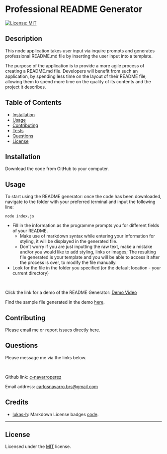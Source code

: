 # Professional README Generator

[![License: MIT ](https://img.shields.io/badge/License-MIT-yellow.svg)](https://opensource.org/licenses/MIT)
  
## Description 
This node application takes user input via inquire prompts and generates professional README.md file by inserting the user input into a template. 

The purpose of the application is to provide a more agile process of creating a README.md file. Developers will benefit from such an application, by spending less time on the layout of their README file, allowing them to spend more time on the quality of its contents and the project it describes.

## Table of Contents
* [Installation](#installation)
* [Usage](#usage)
* [Contributing](#contributing) 
* [Tests](#tests) 
* [Questions](#questions) 
* [License](#license)

## Installation
Download the code from GitHub to your computer.

## Usage 
To start using the README generator: once the code has been downloaded, navigate to the folder with your preferred terminal and input the following line:

```
node index.js
```

* Fill in the information as the programme prompts you for different fields of your README. 
    * Make use of markdown syntax while entering your information for styling, it will be displayed in the generated file.
    * Don't worry if you are just inputting the raw text, make a mistake and/or you would like to add styling, links or images; The resulting file generated is your template and you will be able to access it after the process is over, to modify the file manually.
* Look for the file in the folder you specified (or the default location - your current directory)

<br>

Click the link for a demo of the README Generator: [Demo Video](https://drive.google.com/file/d/1YwBkc3xOtqV171Q8gD4UbBcZtZP9VksW/view?usp=share_link)

Find the sample file generated in the demo [here](./Sample_README/README.md).

## Contributing 
Please [email](#questions) me or report issues directly [here](https://github.com/c-navarroperez/README-Generator-Pro/issues).

## Questions
Please message me via the links below.

<br>

Github link: [c-navarroperez](https://github.com/c-navarroperez)

Email address: carlosnavarro.brs@gmail.com

## Credits
* [lukas-h](https://gist.github.com/lukas-h): Markdown License badges [code](https://gist.github.com/lukas-h/2a5d00690736b4c3a7ba).

---

## License 
Licensed under the [MIT](LICENSE) license.
